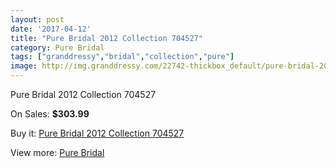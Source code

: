 ```yaml
---
layout: post
date: '2017-04-12'
title: "Pure Bridal 2012 Collection 704527"
category: Pure Bridal
tags: ["granddressy","bridal","collection","pure"]
image: http://img.granddressy.com/22742-thickbox_default/pure-bridal-2012-collection-704527.jpg
---
```

Pure Bridal 2012 Collection 704527

On Sales: **$303.99**
<a href="https://www.granddressy.com/en/pure-bridal/21690-pure-bridal-2012-collection-704527.html"><amp-img layout="responsive" width="600" height="600" src="//img.granddressy.com/22742-thickbox_default/pure-bridal-2012-collection-704527.jpg" alt="Pure Bridal 2012 Collection 704527 0" /></a>

Buy it: [Pure Bridal 2012 Collection 704527](https://www.granddressy.com/en/pure-bridal/21690-pure-bridal-2012-collection-704527.html "Pure Bridal 2012 Collection 704527")

View more: [Pure Bridal](https://www.granddressy.com/en/282-pure-bridal "Pure Bridal")
